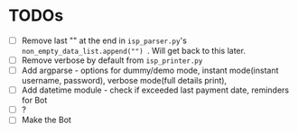 # TODOs

* [ ] Remove last "" at the end in `isp_parser.py`'s  `non_empty_data_list.append("") `. Will get back to this later. 
* [ ] Remove verbose by default from `isp_printer.py`
* [ ] Add argparse - options for dummy/demo mode, instant mode(instant username, password), verbose mode(full details print), 
* [ ] Add datetime module - check if exceeded last payment date, reminders for Bot
* [ ] ?
* [ ] Make the Bot